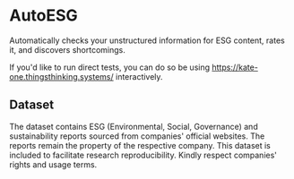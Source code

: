 # AutoESG

Automatically checks your unstructured information for ESG content, rates it, and discovers shortcomings.

If you'd like to run direct tests, you can do so be using https://kate-one.thingsthinking.systems/ interactively.

## Dataset

The dataset contains ESG (Environmental, Social, Governance) and sustainability reports sourced from companies' official websites.
The reports remain the property of the respective company.
This dataset is included to facilitate research reproducibility.
Kindly respect companies' rights and usage terms.
